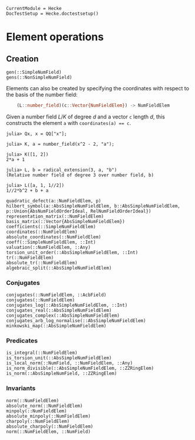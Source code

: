```@meta
CurrentModule = Hecke
DocTestSetup = Hecke.doctestsetup()
```
# Element operations

## Creation

```@docs
gen(::SimpleNumField)
gens(::NonSimpleNumField)
```

Elements can also be created by specifying the coordinates with respect to the
basis of the number field:

```julia
    (L::number_field)(c::Vector{NumFieldElem}) -> NumFieldElem
```

Given a number field $L/K$ of degree $d$ and a vector `c` length $d$, this constructs
the element `a` with `coordinates(a) == c`.

```jldoctest
julia> Qx, x = QQ["x"];

julia> K, a = number_field(x^2 - 2, "a");

julia> K([1, 2])
2*a + 1

julia> L, b = radical_extension(3, a, "b")
(Relative number field of degree 3 over number field, b)

julia> L([a, 1, 1//2])
1//2*b^2 + b + a
```


```@docs
quadratic_defect(a::NumFieldElem, p)
hilbert_symbol(a::AbsSimpleNumFieldElem, b::AbsSimpleNumFieldElem, p::Union{AbsNumFieldOrderIdeal, RelNumFieldOrderIdeal})
representation_matrix(::NumFieldElem)
basis_matrix(::Vector{AbsSimpleNumFieldElem})
coefficients(::SimpleNumFieldElem)
coordinates(::NumFieldElem)
absolute_coordinates(::NumFieldElem)
coeff(::SimpleNumFieldElem, ::Int)
valuation(::NumFieldElem, ::Any)
torsion_unit_order(::AbsSimpleNumFieldElem, ::Int)
tr(::NumFieldElem)
absolute_tr(::NumFieldElem)
algebraic_split(::AbsSimpleNumFieldElem)
```

### Conjugates

```@docs
conjugates(::NumFieldElem, ::AcbField)
conjugates(::NumFieldElem)
conjugates_log(::AbsSimpleNumFieldElem, ::Int)
conjugates_real(::AbsSimpleNumFieldElem)
conjugates_complex(::AbsSimpleNumFieldElem)
conjugates_arb_log_normalise(::AbsSimpleNumFieldElem)
minkowski_map(::AbsSimpleNumFieldElem)
```

### Predicates

```@docs
is_integral(::NumFieldElem)
is_torsion_unit(::AbsSimpleNumFieldElem)
is_local_norm(::NumField, ::NumFieldElem, ::Any)
is_norm_divisible(::AbsSimpleNumFieldElem, ::ZZRingElem)
is_norm(::AbsSimpleNumField, ::ZZRingElem)
```

### Invariants

```@docs
norm(::NumFieldElem)
absolute_norm(::NumFieldElem)
minpoly(::NumFieldElem)
absolute_minpoly(::NumFieldElem)
charpoly(::NumFieldElem)
absolute_charpoly(::NumFieldElem)
norm(::NumFieldElem, ::NumField)
```
